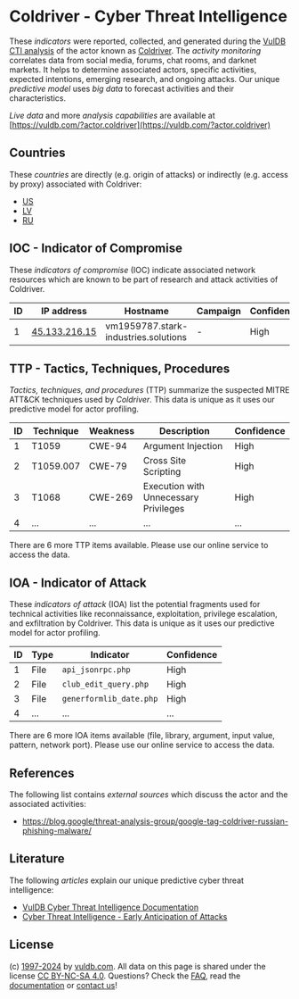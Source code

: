 # Coldriver - Cyber Threat Intelligence

These _indicators_ were reported, collected, and generated during the [VulDB CTI analysis](https://vuldb.com/?kb.cti) of the actor known as [Coldriver](https://vuldb.com/?actor.coldriver). The _activity monitoring_ correlates data from social media, forums, chat rooms, and darknet markets. It helps to determine associated actors, specific activities, expected intentions, emerging research, and ongoing attacks. Our unique _predictive model_ uses _big data_ to forecast activities and their characteristics.

_Live data_ and more _analysis capabilities_ are available at [https://vuldb.com/?actor.coldriver](https://vuldb.com/?actor.coldriver)

## Countries

These _countries_ are directly (e.g. origin of attacks) or indirectly (e.g. access by proxy) associated with Coldriver:

* [US](https://vuldb.com/?country.us)
* [LV](https://vuldb.com/?country.lv)
* [RU](https://vuldb.com/?country.ru)

## IOC - Indicator of Compromise

These _indicators of compromise_ (IOC) indicate associated network resources which are known to be part of research and attack activities of Coldriver.

ID | IP address | Hostname | Campaign | Confidence
-- | ---------- | -------- | -------- | ----------
1 | [45.133.216.15](https://vuldb.com/?ip.45.133.216.15) | vm1959787.stark-industries.solutions | - | High

## TTP - Tactics, Techniques, Procedures

_Tactics, techniques, and procedures_ (TTP) summarize the suspected MITRE ATT&CK techniques used by _Coldriver_. This data is unique as it uses our predictive model for actor profiling.

ID | Technique | Weakness | Description | Confidence
-- | --------- | -------- | ----------- | ----------
1 | T1059 | CWE-94 | Argument Injection | High
2 | T1059.007 | CWE-79 | Cross Site Scripting | High
3 | T1068 | CWE-269 | Execution with Unnecessary Privileges | High
4 | ... | ... | ... | ...

There are 6 more TTP items available. Please use our online service to access the data.

## IOA - Indicator of Attack

These _indicators of attack_ (IOA) list the potential fragments used for technical activities like reconnaissance, exploitation, privilege escalation, and exfiltration by Coldriver. This data is unique as it uses our predictive model for actor profiling.

ID | Type | Indicator | Confidence
-- | ---- | --------- | ----------
1 | File | `api_jsonrpc.php` | High
2 | File | `club_edit_query.php` | High
3 | File | `generformlib_date.php` | High
4 | ... | ... | ...

There are 6 more IOA items available (file, library, argument, input value, pattern, network port). Please use our online service to access the data.

## References

The following list contains _external sources_ which discuss the actor and the associated activities:

* https://blog.google/threat-analysis-group/google-tag-coldriver-russian-phishing-malware/

## Literature

The following _articles_ explain our unique predictive cyber threat intelligence:

* [VulDB Cyber Threat Intelligence Documentation](https://vuldb.com/?kb.cti)
* [Cyber Threat Intelligence - Early Anticipation of Attacks](https://www.scip.ch/en/?labs.20201022)

## License

(c) [1997-2024](https://vuldb.com/?kb.changelog) by [vuldb.com](https://vuldb.com/?kb.about). All data on this page is shared under the license [CC BY-NC-SA 4.0](https://creativecommons.org/licenses/by-nc-sa/4.0/). Questions? Check the [FAQ](https://vuldb.com/?kb.faq), read the [documentation](https://vuldb.com/?kb) or [contact us](https://vuldb.com/?contact)!
